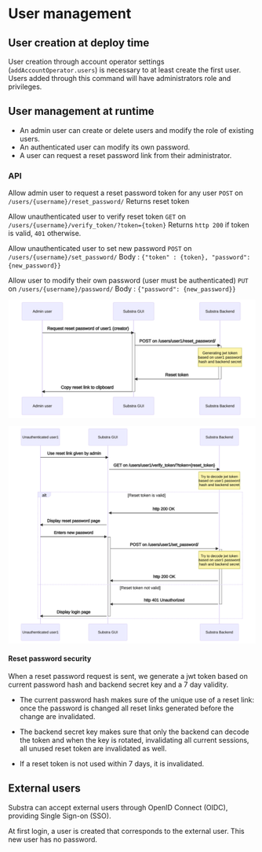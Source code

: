 # User management

## User creation at deploy time

User creation through account operator settings (`addAccountOperator.users`) is necessary to at least create the first user. Users added through this command will have administrators role and privileges.

## User management at runtime

- An admin user can create or delete users and modify the role of existing users.
- An authenticated user can modify its own password.
- A user can request a reset password link from their administrator.

### API

Allow admin user to request a reset password token for any user
`POST` on `/users/{username}/reset_password/`
Returns reset token

Allow unauthenticated user to verify reset token
`GET` on `/users/{username}/verify_token/?token={token}`
Returns `http 200` if token is valid, `401` otherwise.

Allow unauthenticated user to set new password
`POST` on `/users/{username}/set_password/`
Body : `{"token" : {token}, "password": {new_password}}`

Allow user to modify their own password (user must be authenticated)
`PUT` on `/users/{username}/password/`
Body : `{"password": {new_password}}`


![Reset password link generation](./schemas/reset-password-request.svg)

![Reset password flow](./schemas/reset-password-flow.svg)



#### Reset password security

When a reset password request is sent, we generate a jwt token based on current password hash and backend secret key and a 7 day validity.

- The current password hash makes sure of the unique use of a reset link: once the password is changed all reset links generated before the change are invalidated.

- The backend secret key makes sure that only the backend can decode the token and when the key is rotated, invalidating all current sessions, all unused reset token are invalidated as well.

- If a reset token is not used within 7 days, it is invalidated.

## External users

Substra can accept external users through OpenID Connect (OIDC), providing Single Sign-on (SSO).

At first login, a user is created that corresponds to the external user. This new user has no password.
